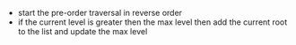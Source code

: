 - start the pre-order traversal in reverse order
- if the current level is greater then the max level then add the current root to the list and update the max level